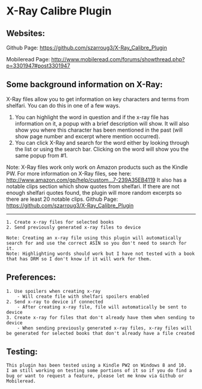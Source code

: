 # X-Ray Calibre Plugin

Websites:
-------------------------------------------------------------------------------------------------------------------------------
Github Page: https://github.com/szarroug3/X-Ray_Calibre_Plugin

Mobileread Page: http://www.mobileread.com/forums/showthread.php?p=3301947#post3301947

Some background information on X-Ray:
-------------------------------------------------------------------------------------------------------------------------------
X-Ray files allow you to get information on key characters and terms from shelfari. You can do this in one of a few ways.
1. You can highlight the word in question and if the x-ray file has information on it, a popup with a brief description will show. It will also show you where this character has been mentioned in the past (will show page number and excerpt where mention occurred).
2. You can click X-Ray and search for the word either by looking through the list or using the search bar. Clicking on the word will show you the same popup from #1.

Note: X-Ray files work only work on Amazon products such as the Kindle PW. For more information on X-Ray files, see here: http://www.amazon.com/gp/help/custom...7-239A35EB4119
It also has a notable clips section which show quotes from shelfari. If there are not enough shelfari quotes found, the plugin will more random excerpts so there are least 20 notable clips.
Github Page: https://github.com/szarroug3/X-Ray_Calibre_Plugin

-------------------------------------------------------------------------------------------------------------------------------
	1. Create x-ray files for selected books
	2. Send previously generated x-ray files to device

	Note: Creating an x-ray file using this plugin will automatically search for and use the correct ASIN so you don't need to search for it.
	Note: Highlighting words should work but I have not tested with a book that has DRM so I don't know if it will work for them.

Preferences:
-------------------------------------------------------------------------------------------------------------------------------
	1. Use spoilers when creating x-ray
		- Will create file with shelfari spoilers enabled
	2. Send x-ray to device if connected
		- After creating x-ray file, file will automatically be sent to device
	3. Create x-ray for files that don't already have them when sending to device
		- When sending previously generated x-ray files, x-ray files will be generated for selected books that don't already have a file created

Testing:
-------------------------------------------------------------------------------------------------------------------------------
	This plugin has been tested using a Kindle PW2 on Windows 8 and 10.
	I am still working on testing some portions of it so if you do find a bug or want to request a feature, please let me know via Github or Mobileread.